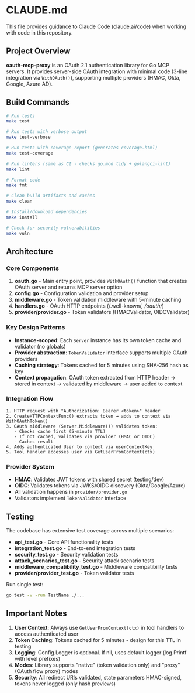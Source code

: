 # CLAUDE.md

This file provides guidance to Claude Code (claude.ai/code) when working with code in this repository.

## Project Overview

**oauth-mcp-proxy** is an OAuth 2.1 authentication library for Go MCP servers. It provides server-side OAuth integration with minimal code (3-line integration via `WithOAuth()`), supporting multiple providers (HMAC, Okta, Google, Azure AD).

## Build Commands

```bash
# Run tests
make test

# Run tests with verbose output
make test-verbose

# Run tests with coverage report (generates coverage.html)
make test-coverage

# Run linters (same as CI - checks go.mod tidy + golangci-lint)
make lint

# Format code
make fmt

# Clean build artifacts and caches
make clean

# Install/download dependencies
make install

# Check for security vulnerabilities
make vuln
```

## Architecture

### Core Components

1. **oauth.go** - Main entry point, provides `WithOAuth()` function that creates OAuth server and returns MCP server option
2. **config.go** - Configuration validation and provider setup
3. **middleware.go** - Token validation middleware with 5-minute caching
4. **handlers.go** - OAuth HTTP endpoints (/.well-known/*, /oauth/*)
5. **provider/provider.go** - Token validators (HMACValidator, OIDCValidator)

### Key Design Patterns

- **Instance-scoped**: Each `Server` instance has its own token cache and validator (no globals)
- **Provider abstraction**: `TokenValidator` interface supports multiple OAuth providers
- **Caching strategy**: Tokens cached for 5 minutes using SHA-256 hash as key
- **Context propagation**: OAuth token extracted from HTTP header → stored in context → validated by middleware → user added to context

### Integration Flow

```text
1. HTTP request with "Authorization: Bearer <token>" header
2. CreateHTTPContextFunc() extracts token → adds to context via WithOAuthToken()
3. OAuth middleware (Server.Middleware()) validates token:
   - Checks cache first (5-minute TTL)
   - If not cached, validates via provider (HMAC or OIDC)
   - Caches result
4. Adds authenticated User to context via userContextKey
5. Tool handler accesses user via GetUserFromContext(ctx)
```

### Provider System

- **HMAC**: Validates JWT tokens with shared secret (testing/dev)
- **OIDC**: Validates tokens via JWKS/OIDC discovery (Okta/Google/Azure)
- All validation happens in `provider/provider.go`
- Validators implement `TokenValidator` interface

## Testing

The codebase has extensive test coverage across multiple scenarios:

- **api_test.go** - Core API functionality tests
- **integration_test.go** - End-to-end integration tests
- **security_test.go** - Security validation tests
- **attack_scenarios_test.go** - Security attack scenario tests
- **middleware_compatibility_test.go** - Middleware compatibility tests
- **provider/provider_test.go** - Token validator tests

Run single test:

```bash
go test -v -run TestName ./...
```


## Important Notes

1. **User Context**: Always use `GetUserFromContext(ctx)` in tool handlers to access authenticated user
2. **Token Caching**: Tokens cached for 5 minutes - design for this TTL in testing
3. **Logging**: Config.Logger is optional. If nil, uses default logger (log.Printf with level prefixes)
4. **Modes**: Library supports "native" (token validation only) and "proxy" (OAuth flow proxy) modes
5. **Security**: All redirect URIs validated, state parameters HMAC-signed, tokens never logged (only hash previews)
